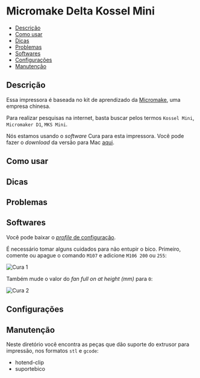 
# Micromake Delta Kossel Mini

* [Descrição](#descricao)
* [Como usar](#como-usar)
* [Dicas](#dicas)
* [Problemas](#problemas)
* [Softwares](#softwares)
* [Configurações](#configuracoes)
* [Manutenção](#manutencao)

## Descrição

Essa impressora é baseada no kit de aprendizado da [Micromake](http://www.micromake.org/), uma empresa chinesa.

Para realizar pesquisas na internet, basta buscar pelos termos `Kossel Mini`, `Micromaker D1`, `MKS Mini`.

Nós estamos usando o *software* Cura para esta impressora. Você pode fazer o *download* da versão para Mac [aqui](https://drive.google.com/file/d/0B8ssrRNKTrw_SEViX2hucmZJNXM/view?usp=sharing).

## Como usar

## Dicas

## Problemas

## Softwares

Você pode baixar o [*profile* de configuração](https://raw.githubusercontent.com/fablabjoinville/playbook/master/equipamentos/impressora-3d-delta-kossel-mini/profile1.ini).

É necessário tomar alguns cuidados para não entupir o bico. Primeiro, comente ou apague o comando `M107` e adicione `M106 200` ou `255`:

![Cura 1](https://raw.githubusercontent.com/fablabjoinville/playbook/master/equipamentos/impressora-3d-delta-kossel-mini/cura-1.png)

Também mude o valor do *fan full on at height (mm)* para `0`:

![Cura 2](https://raw.githubusercontent.com/fablabjoinville/playbook/master/equipamentos/impressora-3d-delta-kossel-mini/cura-2.png)

## Configurações

## Manutenção

Neste diretório você encontra as peças que dão suporte do extrusor para impressão, nos formatos `stl` e `gcode`:

* hotend-clip
* suportebico
